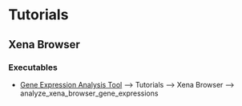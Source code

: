 # Tutorials

## Xena Browser
### Executables
* [Gene Expression Analysis Tool](https://drive.google.com/open?id=0B5v_MzvxZ4zCTmNrQXhTZmlLVmM) --> Tutorials --> Xena Browser --> analyze_xena_browser_gene_expressions 